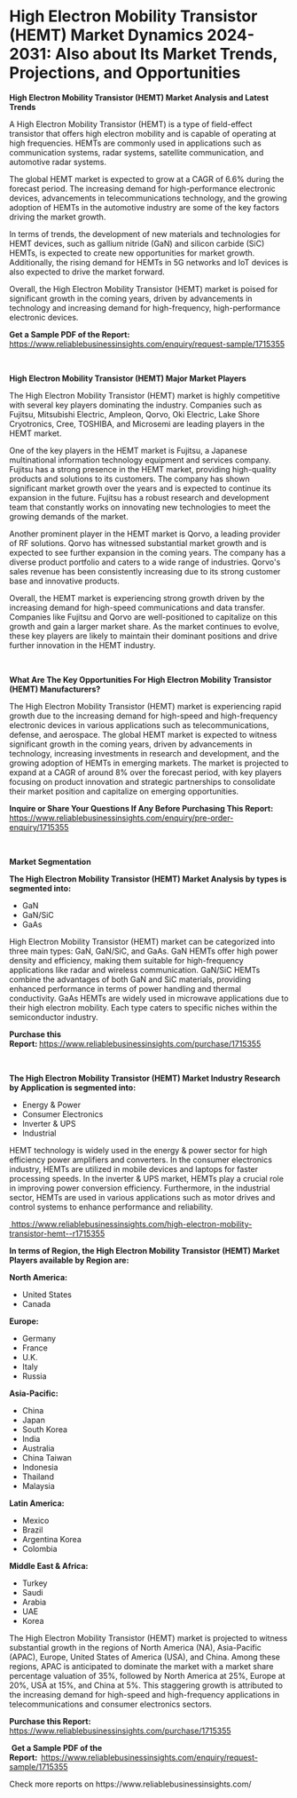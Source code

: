 <p><h1>High Electron Mobility Transistor (HEMT) Market Dynamics 2024-2031: Also about Its Market Trends, Projections, and Opportunities</h1></p><p><strong>High Electron Mobility Transistor (HEMT) Market Analysis and Latest Trends</strong></p>
<p><p>A High Electron Mobility Transistor (HEMT) is a type of field-effect transistor that offers high electron mobility and is capable of operating at high frequencies. HEMTs are commonly used in applications such as communication systems, radar systems, satellite communication, and automotive radar systems.</p><p>The global HEMT market is expected to grow at a CAGR of 6.6% during the forecast period. The increasing demand for high-performance electronic devices, advancements in telecommunications technology, and the growing adoption of HEMTs in the automotive industry are some of the key factors driving the market growth.</p><p>In terms of trends, the development of new materials and technologies for HEMT devices, such as gallium nitride (GaN) and silicon carbide (SiC) HEMTs, is expected to create new opportunities for market growth. Additionally, the rising demand for HEMTs in 5G networks and IoT devices is also expected to drive the market forward.</p><p>Overall, the High Electron Mobility Transistor (HEMT) market is poised for significant growth in the coming years, driven by advancements in technology and increasing demand for high-frequency, high-performance electronic devices.</p></p>
<p><strong>Get a Sample PDF of the Report:&nbsp;</strong> <a href="https://www.reliablebusinessinsights.com/enquiry/request-sample/1715355">https://www.reliablebusinessinsights.com/enquiry/request-sample/1715355</a></p>
<p>&nbsp;</p>
<p><strong>High Electron Mobility Transistor (HEMT) Major Market Players</strong></p>
<p><p>The High Electron Mobility Transistor (HEMT) market is highly competitive with several key players dominating the industry. Companies such as Fujitsu, Mitsubishi Electric, Ampleon, Qorvo, Oki Electric, Lake Shore Cryotronics, Cree, TOSHIBA, and Microsemi are leading players in the HEMT market.</p><p>One of the key players in the HEMT market is Fujitsu, a Japanese multinational information technology equipment and services company. Fujitsu has a strong presence in the HEMT market, providing high-quality products and solutions to its customers. The company has shown significant market growth over the years and is expected to continue its expansion in the future. Fujitsu has a robust research and development team that constantly works on innovating new technologies to meet the growing demands of the market.</p><p>Another prominent player in the HEMT market is Qorvo, a leading provider of RF solutions. Qorvo has witnessed substantial market growth and is expected to see further expansion in the coming years. The company has a diverse product portfolio and caters to a wide range of industries. Qorvo's sales revenue has been consistently increasing due to its strong customer base and innovative products.</p><p>Overall, the HEMT market is experiencing strong growth driven by the increasing demand for high-speed communications and data transfer. Companies like Fujitsu and Qorvo are well-positioned to capitalize on this growth and gain a larger market share. As the market continues to evolve, these key players are likely to maintain their dominant positions and drive further innovation in the HEMT industry.</p></p>
<p>&nbsp;</p>
<p><strong>What Are The Key Opportunities For High Electron Mobility Transistor (HEMT) Manufacturers?</strong></p>
<p><p>The High Electron Mobility Transistor (HEMT) market is experiencing rapid growth due to the increasing demand for high-speed and high-frequency electronic devices in various applications such as telecommunications, defense, and aerospace. The global HEMT market is expected to witness significant growth in the coming years, driven by advancements in technology, increasing investments in research and development, and the growing adoption of HEMTs in emerging markets. The market is projected to expand at a CAGR of around 8% over the forecast period, with key players focusing on product innovation and strategic partnerships to consolidate their market position and capitalize on emerging opportunities.</p></p>
<p><strong>Inquire or Share Your Questions If Any Before Purchasing This Report:</strong> <a href="https://www.reliablebusinessinsights.com/enquiry/pre-order-enquiry/1715355">https://www.reliablebusinessinsights.com/enquiry/pre-order-enquiry/1715355</a></p>
<p>&nbsp;</p>
<p><strong>Market Segmentation</strong></p>
<p><strong>The High Electron Mobility Transistor (HEMT) Market Analysis by types is segmented into:</strong></p>
<p><ul><li>GaN</li><li>GaN/SiC</li><li>GaAs</li></ul></p>
<p><p>High Electron Mobility Transistor (HEMT) market can be categorized into three main types: GaN, GaN/SiC, and GaAs. GaN HEMTs offer high power density and efficiency, making them suitable for high-frequency applications like radar and wireless communication. GaN/SiC HEMTs combine the advantages of both GaN and SiC materials, providing enhanced performance in terms of power handling and thermal conductivity. GaAs HEMTs are widely used in microwave applications due to their high electron mobility. Each type caters to specific niches within the semiconductor industry.</p></p>
<p><strong>Purchase this Report:&nbsp;</strong><a href="https://www.reliablebusinessinsights.com/purchase/1715355">https://www.reliablebusinessinsights.com/purchase/1715355</a></p>
<p>&nbsp;</p>
<p><strong>The High Electron Mobility Transistor (HEMT) Market Industry Research by Application is segmented into:</strong></p>
<p><ul><li>Energy & Power</li><li>Consumer Electronics</li><li>Inverter & UPS</li><li>Industrial</li></ul></p>
<p><p>HEMT technology is widely used in the energy & power sector for high efficiency power amplifiers and converters. In the consumer electronics industry, HEMTs are utilized in mobile devices and laptops for faster processing speeds. In the inverter & UPS market, HEMTs play a crucial role in improving power conversion efficiency. Furthermore, in the industrial sector, HEMTs are used in various applications such as motor drives and control systems to enhance performance and reliability.</p></p>
<p><a href="https://www.reliablebusinessinsights.com/high-electron-mobility-transistor-hemt--r1715355">&nbsp;https://www.reliablebusinessinsights.com/high-electron-mobility-transistor-hemt--r1715355</a></p>
<p><strong>In terms of Region, the High Electron Mobility Transistor (HEMT) Market Players available by Region are:</strong></p>
<p>
    <p> <strong> North America: </strong>
        <ul>
            <li>United States</li>
            <li>Canada</li>
        </ul>
        </p> 
    <p> <strong> Europe: </strong>
        <ul>
            <li>Germany</li>
            <li>France</li>
            <li>U.K.</li>
            <li>Italy</li>
            <li>Russia</li>
        </ul>
        </p> 
    <p> <strong> Asia-Pacific: </strong>
        <ul>
            <li>China</li>
            <li>Japan</li>
            <li>South Korea</li>
            <li>India</li>
            <li>Australia</li>
            <li>China Taiwan</li>
            <li>Indonesia</li>
            <li>Thailand</li>
            <li>Malaysia</li>
        </ul>
        </p> 
    <p> <strong> Latin America: </strong>
        <ul>
            <li>Mexico</li>
            <li>Brazil</li>
            <li>Argentina Korea</li>
            <li>Colombia</li>
        </ul>
        </p> 
    <p> <strong> Middle East & Africa: </strong>
        <ul>
            <li>Turkey</li>
            <li>Saudi</li>
            <li>Arabia</li>
            <li>UAE</li>
            <li>Korea</li>
        </ul>
    </p>
    </p>
<p><p>The High Electron Mobility Transistor (HEMT) market is projected to witness substantial growth in the regions of North America (NA), Asia-Pacific (APAC), Europe, United States of America (USA), and China. Among these regions, APAC is anticipated to dominate the market with a market share percentage valuation of 35%, followed by North America at 25%, Europe at 20%, USA at 15%, and China at 5%. This staggering growth is attributed to the increasing demand for high-speed and high-frequency applications in telecommunications and consumer electronics sectors.</p></p>
<p><strong>Purchase this Report: </strong><a href="https://www.reliablebusinessinsights.com/purchase/1715355">https://www.reliablebusinessinsights.com/purchase/1715355</a></p>
<p>&nbsp;<strong>Get a Sample PDF of the Report:&nbsp;&nbsp;</strong><a href="https://www.reliablebusinessinsights.com/enquiry/request-sample/1715355">https://www.reliablebusinessinsights.com/enquiry/request-sample/1715355</a></p>
<p><strong></strong></p>
<p>Check more reports on https://www.reliablebusinessinsights.com/</p>